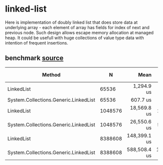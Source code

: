 # linked-list

Here is implementation of doubly linked list that does store data at underlying array - each element of array has fields for index of next and previous node. Such design allows escape memory allocation at managed heap.  It could be usefull with huge collections of value type data with intention of frequent insertions.





## benchmark [source](bench/Insertions.cs)




|                                Method |       N |         Mean |        Error |      StdDev |      Gen 0 |     Gen 1 | Gen 2 |   Allocated |
|-------------------------------------- |-------- |-------------:|-------------:|------------:|-----------:|----------:|------:|------------:|
|                            LinkedList |   65536 |   1,294.9 us |     45.53 us |    126.9 us |          - |         - |     - |           - |
| System.Collections.Generic.LinkedList |   65536 |     607.7 us |     46.24 us |    126.6 us |          - |         - |     - |    786432 B |
|                            LinkedList | 1048576 |  18,569.8 us |    278.52 us |    260.5 us |          - |         - |     - |           - |
| System.Collections.Generic.LinkedList | 1048576 |  26,550.6 us |    505.23 us |    540.6 us |  2000.0000 |         - |     - |  12582912 B |
|                            LinkedList | 8388608 | 148,399.1 us |  1,282.85 us |  1,137.2 us |          - |         - |     - |        48 B |
| System.Collections.Generic.LinkedList | 8388608 | 588,508.4 us | 11,732.07 us | 18,265.4 us | 16000.0000 | 5000.0000 |     - | 100663344 B |
